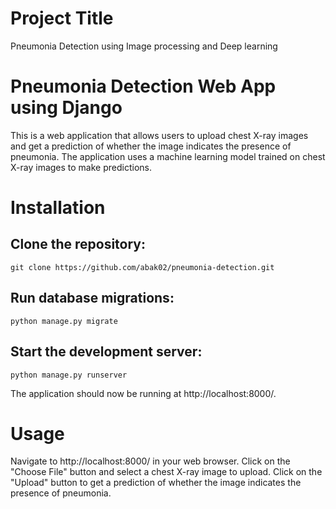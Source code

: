 
# Project Title

Pneumonia Detection using Image processing and Deep learning

# Pneumonia Detection Web App using Django
This is a web application that allows users to upload chest X-ray images and get a prediction of whether the image indicates the presence of pneumonia. The application uses a machine learning model trained on chest X-ray images to make predictions.

# Installation
## Clone the repository:
    git clone https://github.com/abak02/pneumonia-detection.git

## Run database migrations:

    python manage.py migrate
## Start the development server:

    python manage.py runserver

The application should now be running at http://localhost:8000/.

# Usage
Navigate to http://localhost:8000/ in your web browser.
Click on the 
    "Choose File" 
button and select a chest X-ray image to upload.
Click on the "Upload" button to get a prediction of whether the image indicates the presence of pneumonia.
